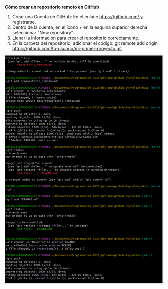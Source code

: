 **Cómo crear un repositorio remoto en GitHub**
1. Crear una Cuenta en GitHub: En el enlace https://github.com/ y registrarse.
2. Dentro de la cuenta, en el ícono + en la esquina superior derecha seleccionar "New repository".
3. Llenar la información para crear el repositorio correctamente.
4. En la carpeta del repositorio, adicionar el código: git remote add origin https://github.com/tu-usuario/mi-primer-proyecto.git

![Foto de última parte del proceso](../images/Captura%20de%20pantalla%202025-07-24%20113526.png)

